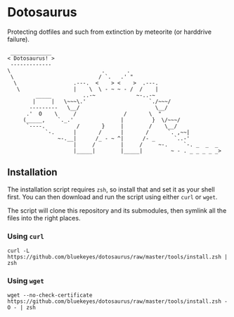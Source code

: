 Dotosaurus
==========

Protecting dotfiles and such from extinction by meteorite (or harddrive failure).

```
 _____________
< Dotosaurus! >
 -------------
\                             .       .
 \                           / `.   .' "
  \                  .---.  <    > <    >  .---.
   \                 |    \  \ - ~ ~ - /  /    |
         _____          ..-~             ~-..-~
        |     |   \~~~\.'                    `./~~~/
       ---------   \__/                        \__/
      .'  O    \     /               /       \  "
     (_____,    `._.'               |         }  \/~~~/
      `----.          /       }     |        /    \__/
            `-.      |       /      |       /      `. ,~~|
                ~-.__|      /_ - ~ ^|      /- _      `..-'
                     |     /        |     /     ~-.     `-. _  _  _
                     |_____|        |_____|         ~ - . _ _ _ _ _>
```

Installation
------------

The installation script requires `zsh`, so install that and set it as your shell first. You can then download and run the script using either `curl` or `wget`.

The script will clone this repository and its submodules, then symlink all the files into the right places.

### Using `curl`

`curl -L https://github.com/bluekeyes/dotosaurus/raw/master/tools/install.zsh | zsh`

### Using `wget`

`wget --no-check-certificate https://github.com/bluekeyes/dotosaurus/raw/master/tools/install.zsh -O - | zsh`
